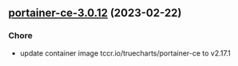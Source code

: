 

## [portainer-ce-3.0.12](https://github.com/truecharts/charts/compare/portainer-ce-3.0.11...portainer-ce-3.0.12) (2023-02-22)

### Chore

- update container image tccr.io/truecharts/portainer-ce to v2.17.1
  
  